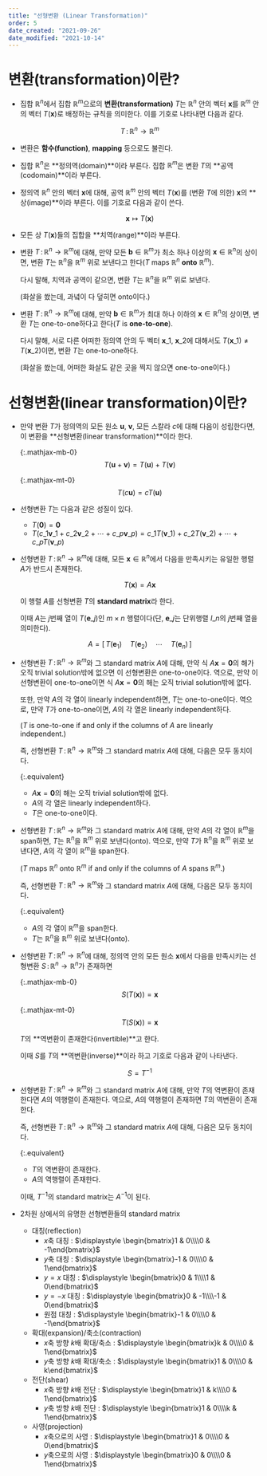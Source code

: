 ```yaml
---
title: "선형변환 (Linear Transformation)"
order: 5
date_created: "2021-09-26"
date_modified: "2021-10-14"
---
```


# 변환(transformation)이란?

<ul>

<li><div markdown="block">

집합 $\mathbb{R}^n$에서 집합 $\mathbb{R}^m$으로의 **변환(transformation)** $T$는 $\mathbb{R}^n$ 안의 벡터 $\mathbf{x}$를 $\mathbb{R}^m$ 안의 벡터 $T(\mathbf{x})$로 배정하는 규칙을 의미한다. 이를 기호로 나타내면 다음과 같다.

$$T\,:\,\mathbb{R}^n \rightarrow \mathbb{R}^m$$

</div></li>

<li><div markdown="block">

변환은 **함수(function)**, **mapping** 등으로도 불린다.

</div></li>

<li><div markdown="block">

집합 $\mathbb{R}^n$은 **정의역(domain)**이라 부른다. 집합 $\mathbb{R}^m$은 변환 $T$의 **공역(codomain)**이라 부른다.

</div></li>

<li><div markdown="block">

정의역 $\mathbb{R}^n$ 안의 벡터 $\mathbf{x}$에 대해, 공역 $\mathbb{R}^m$ 안의 벡터 $T(\mathbf{x})$를 (변환 $T$에 의한) $\mathbf{x}$의 **상(image)**이라 부른다. 이를 기호로 다음과 같이 쓴다.

$$\mathbf{x} \mapsto T(\mathbf{x}) $$

</div></li>

<li><div markdown="block">

모든 상 $T(\mathbf{x})$들의 집합을 **치역(range)**이라 부른다.

</div></li>

<li><div markdown="block">

변환 $T\,:\,\mathbb{R}^n \rightarrow \mathbb{R}^m$에 대해, 만약 모든 $\mathbf{b} \in \mathbb{R}^m$가 최소 하나 이상의 $\mathbf{x} \in \mathbb{R}^n$의 상이면, 변환 $T$는 $\mathbb{R}^n$을 $\mathbb{R}^m$ 위로 보낸다고 한다($T$ maps $\mathbb{R}^n$ **onto** $\mathbb{R}^m$).

다시 말해, 치역과 공역이 같으면, 변환 $T$는 $\mathbb{R}^n$을 $\mathbb{R}^m$ 위로 보낸다.

(화살을 쐈는데, 과녘이 다 덮히면 onto이다.)

</div></li>

<li><div markdown="block">

변환 $T\,:\,\mathbb{R}^n \rightarrow \mathbb{R}^m$에 대해, 만약 $\mathbf{b} \in \mathbb{R}^m$가 최대 하나 이하의 $\mathbf{x} \in \mathbb{R}^n$의 상이면, 변환 $T$는 one-to-one하다고 한다($T$ is **one-to-one**).

다시 말해, 서로 다른 어떠한 정의역 안의 두 벡터 $\mathbf{x}\_1$, $\mathbf{x}\_2$에 대해서도 $T(\mathbf{x}\_1) \neq T(\mathbf{x}\_2)$이면, 변환 $T$는 one-to-one하다.

(화살을 쐈는데, 어떠한 화살도 같은 곳을 찍지 않으면 one-to-one이다.)

</div></li>

</ul>

# 선형변환(linear transformation)이란?

<ul>

<li><div markdown="block">

만약 변환 $T$가 정의역의 모든 원소 $\mathbf{u}$, $\mathbf{v}$, 모든 스칼라 $c$에 대해 다음이 성립한다면, 이 변환을 **선형변환(linear transformation)**이라 한다.

{:.mathjax-mb-0}
$$T(\mathbf{u} + \mathbf{v}) = T(\mathbf{u}) + T(\mathbf{v})$$

{:.mathjax-mt-0}
$$T(c\mathbf{u}) = cT(\mathbf{u})$$

</div></li>

<li><div markdown="block">

선형변환 $T$는 다음과 같은 성질이 있다.

- $T(\mathbf{0}) = \mathbf{0}$
- $T(c\_1 \mathbf{v}\_1 + c\_2 \mathbf{v}\_2 + \cdots + c\_p \mathbf{v}\_p) = c\_1 T(\mathbf{v}\_1 ) + c\_2 T(\mathbf{v}\_2 ) + \cdots + c\_p T(\mathbf{v}\_p )$

</div></li>

<li><div markdown="block">

선형변환 $T\,:\,\mathbb{R}^n \rightarrow \mathbb{R}^m$에 대해, 모든 $\mathbf{x} \in \mathbb{R}^n$에서 다음을 만족시키는 유일한 행렬 $A$가 반드시 존재한다.

$$T(\mathbf{x}) = A \mathbf{x}$$

이 행렬 $A$를 선형변환 $T$의 **standard matrix**라 한다.

이때 $A$는 $j$번째 열이 $T(\mathbf{e}\_j)$인 $m \times n$ 행렬이다(단, $\mathbf{e}\_j$는 단위행렬 $I\_n$의 $j$번째 열을 의미한다).

$$A = [\,T(\mathbf{e}_1) \quad T(\mathbf{e}_2) \quad \cdots \quad T(\mathbf{e}_n) \,]$$

</div></li>

<li><div markdown="block">

선형변환 $T\,:\,\mathbb{R}^n \rightarrow \mathbb{R}^m$와 그 standard matrix $A$에 대해, 만약 식 $A \mathbf{x} = \mathbf{0}$의 해가 오직 trivial solution밖에 없으면 이 선형변환은 one-to-one이다. 역으로, 만약 이 선형변환이 one-to-one이면 식 $A \mathbf{x} = \mathbf{0}$의 해는 오직 trivial solution밖에 없다.

또한, 만약 $A$의 각 열이 linearly independent하면, $T$는 one-to-one이다. 역으로, 만약 $T$가 one-to-one이면, $A$의 각 열은 linearly independent하다.

($T$ is one-to-one if and only if the columns of $A$ are linearly independent.)

즉, 선형변환 $T\,:\,\mathbb{R}^n \rightarrow \mathbb{R}^m$와 그 standard matrix $A$에 대해, 다음은 모두 동치이다.

{:.equivalent}
- $A \mathbf{x} = \mathbf{0}$의 해는 오직 trivial solution밖에 없다.
- $A$의 각 열은 linearly independent하다.
- $T$은 one-to-one이다.

</div></li>

<li><div markdown="block">

선형변환 $T\,:\,\mathbb{R}^n \rightarrow \mathbb{R}^m$와 그 standard matrix $A$에 대해, 만약 $A$의 각 열이 $\mathbb{R}^m$을 span하면, $T$는 $\mathbb{R}^n$을 $\mathbb{R}^m$ 위로 보낸다(onto). 역으로, 만약 $T$가 $\mathbb{R}^n$을 $\mathbb{R}^m$ 위로 보낸다면, $A$의 각 열이 $\mathbb{R}^m$을 span한다.

($T$ maps $\mathbb{R}^n$ onto $\mathbb{R}^m$ if and only if the columns of $A$ spans $\mathbb{R}^m$.)

즉, 선형변환 $T\,:\,\mathbb{R}^n \rightarrow \mathbb{R}^m$와 그 standard matrix $A$에 대해, 다음은 모두 동치이다.

{:.equivalent}
- $A$의 각 열이 $\mathbb{R}^m$을 span한다.
- $T$는 $\mathbb{R}^n$을 $\mathbb{R}^m$ 위로 보낸다(onto).

</div></li>

<li><div markdown="block">

선형변환 $T\,:\,\mathbb{R}^n \rightarrow \mathbb{R}^n$에 대해, 정의역 안의 모든 원소 $\mathbf{x}$에서 다음을 만족시키는 선형변환 $S\,:\,\mathbb{R}^n \rightarrow \mathbb{R}^n$가 존재하면

{:.mathjax-mb-0}
$$S(T(\mathbf{x})) = \mathbf{x}$$

{:.mathjax-mt-0}
$$T(S(\mathbf{x})) = \mathbf{x}$$

$T$의 **역변환이 존재한다(invertible)**고 한다.

이때 $S$를 $T$의 **역변환(inverse)**이라 하고 기호로 다음과 같이 나타낸다.

$$S = T^{-1}$$

</div></li>

<li><div markdown="block">

선형변환 $T\,:\,\mathbb{R}^n \rightarrow \mathbb{R}^m$와 그 standard matrix $A$에 대해, 만약 $T$의 역변환이 존재한다면 $A$의 역행렬이 존재한다. 역으로, $A$의 역행렬이 존재하면 $T$의 역변환이 존재한다.

즉, 선형변환 $T\,:\,\mathbb{R}^n \rightarrow \mathbb{R}^m$와 그 standard matrix $A$에 대해, 다음은 모두 동치이다.

{:.equivalent}
- $T$의 역변환이 존재한다.
- $A$의 역행렬이 존재한다.

이때, $T^{-1}$의 standard matrix는 $A^{-1}$이 된다.

</div></li>

<li><div markdown="block">

2차원 상에서의 유명한 선형변환들의 standard matrix

- 대칭(reflection)
  - $x$축 대칭 : $\displaystyle \begin{bmatrix}1 & 0\\\\0 & -1\end{bmatrix}$
  - $y$축 대칭 : $\displaystyle \begin{bmatrix}-1 & 0\\\\0 & 1\end{bmatrix}$
  - $y = x$ 대칭 : $\displaystyle \begin{bmatrix}0 & 1\\\\1 & 0\end{bmatrix}$
  - $y = -x$ 대칭 : $\displaystyle \begin{bmatrix}0 & -1\\\\-1 & 0\end{bmatrix}$
  - 원점 대칭 : $\displaystyle \begin{bmatrix}-1 & 0\\\\0 & -1\end{bmatrix}$
- 확대(expansion)/축소(contraction)
  - $x$축 방향 $k$배 확대/축소 : $\displaystyle \begin{bmatrix}k & 0\\\\0 & 1\end{bmatrix}$
  - $y$축 방향 $k$배 확대/축소 : $\displaystyle \begin{bmatrix}1 & 0\\\\0 & k\end{bmatrix}$
- 전단(shear)
  - $x$축 방향 $k$배 전단 : $\displaystyle \begin{bmatrix}1 & k\\\\0 & 1\end{bmatrix}$
  - $y$축 방향 $k$배 전단 : $\displaystyle \begin{bmatrix}1 & 0\\\\k & 1\end{bmatrix}$
- 사영(projection)
  - $x$축으로의 사영 : $\displaystyle \begin{bmatrix}1 & 0\\\\0 & 0\end{bmatrix}$
  - $y$축으로의 사영 : $\displaystyle \begin{bmatrix}0 & 0\\\\0 & 1\end{bmatrix}$

</div></li>

</ul>